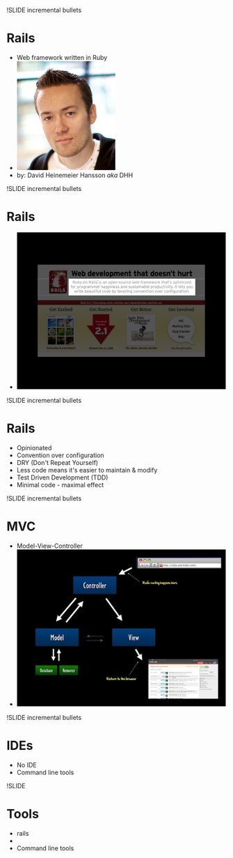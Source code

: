 !SLIDE incremental bullets
# Rails #
* Web framework written in Ruby
* ![Alt text](../images/dhh.jpeg)
* by: David Heinemeier Hansson _aka_ DHH


!SLIDE incremental bullets
# Rails #
*  ![Alt text](../images/rails-1.jpg)


!SLIDE incremental bullets
# Rails #
* Opinionated
* Convention over configuration
* DRY (Don't Repeat Yourself)
* Less code means it's easier to maintain & modify
* Test Driven Development (TDD)
* Minimal code - maximal effect

!SLIDE incremental bullets
# MVC #
* Model-View-Controller
*  ![Alt text](../images/mvc.jpg)

!SLIDE incremental bullets
# IDEs #
* No IDE
* Command line tools



!SLIDE
# Tools #
* rails
* 
* Command line tools

